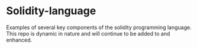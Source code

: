 # Solidity-language
Examples of several key components of the solidity programming language. This repo is dynamic in nature and will continue to be added to and enhanced.
